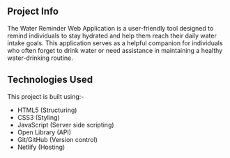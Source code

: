 ## Project Info 
The Water Reminder Web Application is a user-friendly tool designed to remind individuals to stay hydrated and help them reach their daily water intake goals. This application serves as a helpful companion for individuals who often forget to drink water or need assistance in maintaining a healthy water-drinking routine.

## Technologies Used
This project is built using:-  
 - HTML5 (Structuring)  
 - CSS3 (Styling)  
 - JavaScript (Server side scripting)  
 - Open Library (API)  
 - Git/GitHub (Version control)  
 - Netlify (Hosting)

